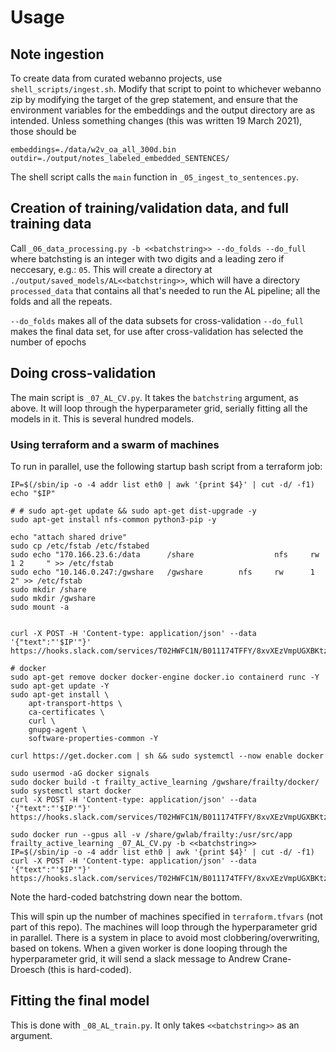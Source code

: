 # Usage

## Note ingestion

To create data from curated webanno projects, use `shell_scripts/ingest.sh`.  Modify that script to point to whichever webanno zip by modifying the target of the grep statement, and ensure that the environment variables for the embeddings and the output directory are as intended.  Unless something changes (this was written 19 March 2021), those should be 

```
embeddings=./data/w2v_oa_all_300d.bin
outdir=./output/notes_labeled_embedded_SENTENCES/
```

The shell script calls the `main` function in `_05_ingest_to_sentences.py`.

## Creation of training/validation data, and full training data

Call `_06_data_processing.py -b <<batchstring>> --do_folds --do_full` where batchsting is an integer with two digits and a leading zero if neccesary, e.g.: `05`.  This will create a directory at `./output/saved_models/AL<<batchstring>>`, which will have a directory `processed_data` that contains all that's needed to run the AL pipeline; all the folds and all the repeats.

`--do_folds` makes all of the data subsets for cross-validation
`--do_full` makes the final data set, for use after cross-validation has selected the number of epochs

## Doing cross-validation

The main script is `_07_AL_CV.py`.  It takes the `batchstring` argument, as above.  It will loop through the hyperparameter grid, serially fitting all the models in it.  This is several hundred models.

### Using terraform and a swarm of machines

To run in parallel, use the following startup bash script from a terraform job:

```
IP=$(/sbin/ip -o -4 addr list eth0 | awk '{print $4}' | cut -d/ -f1)
echo "$IP"

# # sudo apt-get update && sudo apt-get dist-upgrade -y
sudo apt-get install nfs-common python3-pip -y

echo "attach shared drive"
sudo cp /etc/fstab /etc/fstabed
sudo echo "170.166.23.6:/data      /share                  nfs     rw              1 2     " >> /etc/fstab
sudo echo "10.146.0.247:/gwshare   /gwshare        nfs     rw      1 2" >> /etc/fstab
sudo mkdir /share
sudo mkdir /gwshare
sudo mount -a


curl -X POST -H 'Content-type: application/json' --data '{"text":"'$IP'"}' https://hooks.slack.com/services/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

# docker
sudo apt-get remove docker docker-engine docker.io containerd runc -Y
sudo apt-get update -Y
sudo apt-get install \
    apt-transport-https \
    ca-certificates \
    curl \
    gnupg-agent \
    software-properties-common -Y

curl https://get.docker.com | sh && sudo systemctl --now enable docker

sudo usermod -aG docker signals
sudo docker build -t frailty_active_learning /gwshare/frailty/docker/
sudo systemctl start docker
curl -X POST -H 'Content-type: application/json' --data '{"text":"'$IP'"}' https://hooks.slack.com/services/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

sudo docker run --gpus all -v /share/gwlab/frailty:/usr/src/app frailty_active_learning _07_AL_CV.py -b <<batchstring>>
IP=$(/sbin/ip -o -4 addr list eth0 | awk '{print $4}' | cut -d/ -f1)
curl -X POST -H 'Content-type: application/json' --data '{"text":"'$IP'"}' https://hooks.slack.com/services/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
```

Note the hard-coded batchstring down near the bottom.   

This will spin up the number of machines specified in `terraform.tfvars` (not part of this repo).  The machines will loop through the hyperparameter grid in parallel.  There is a system in place to avoid most clobbering/overwriting, based on tokens.  When a given worker is done looping through the hyperparameter grid, it will send a slack message to Andrew Crane-Droesch (this is hard-coded).

## Fitting the final model

This is done with `_08_AL_train.py`.  It only takes `<<batchstring>>` as an argument.